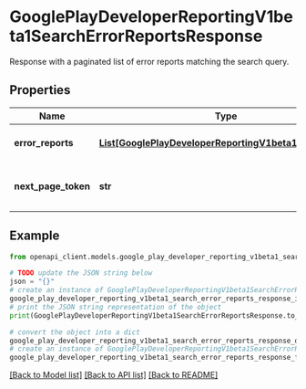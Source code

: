 # GooglePlayDeveloperReportingV1beta1SearchErrorReportsResponse

Response with a paginated list of error reports matching the search query.

## Properties

Name | Type | Description | Notes
------------ | ------------- | ------------- | -------------
**error_reports** | [**List[GooglePlayDeveloperReportingV1beta1ErrorReport]**](GooglePlayDeveloperReportingV1beta1ErrorReport.md) | Error reports that were found. | [optional] 
**next_page_token** | **str** | Page token to fetch the next page of reports. | [optional] 

## Example

```python
from openapi_client.models.google_play_developer_reporting_v1beta1_search_error_reports_response import GooglePlayDeveloperReportingV1beta1SearchErrorReportsResponse

# TODO update the JSON string below
json = "{}"
# create an instance of GooglePlayDeveloperReportingV1beta1SearchErrorReportsResponse from a JSON string
google_play_developer_reporting_v1beta1_search_error_reports_response_instance = GooglePlayDeveloperReportingV1beta1SearchErrorReportsResponse.from_json(json)
# print the JSON string representation of the object
print(GooglePlayDeveloperReportingV1beta1SearchErrorReportsResponse.to_json())

# convert the object into a dict
google_play_developer_reporting_v1beta1_search_error_reports_response_dict = google_play_developer_reporting_v1beta1_search_error_reports_response_instance.to_dict()
# create an instance of GooglePlayDeveloperReportingV1beta1SearchErrorReportsResponse from a dict
google_play_developer_reporting_v1beta1_search_error_reports_response_from_dict = GooglePlayDeveloperReportingV1beta1SearchErrorReportsResponse.from_dict(google_play_developer_reporting_v1beta1_search_error_reports_response_dict)
```
[[Back to Model list]](../README.md#documentation-for-models) [[Back to API list]](../README.md#documentation-for-api-endpoints) [[Back to README]](../README.md)


